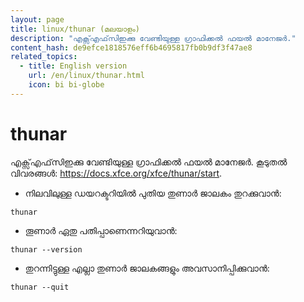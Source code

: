 ```yaml
---
layout: page
title: linux/thunar (മലയാളം)
description: "എക്സ്എഫ്‌സിഇക്കു വേണ്ടിയുള്ള ഗ്രാഫിക്കൽ ഫയൽ മാനേജർ."
content_hash: de9efce1818576eff6b4695817fb0b9df3f47ae8
related_topics:
  - title: English version
    url: /en/linux/thunar.html
    icon: bi bi-globe
---
```

# thunar

എക്സ്എഫ്‌സിഇക്കു വേണ്ടിയുള്ള ഗ്രാഫിക്കൽ ഫയൽ മാനേജർ.
കൂടുതൽ വിവരങ്ങൾ: <https://docs.xfce.org/xfce/thunar/start>.

- നിലവിലുള്ള ഡയറക്ടറിയിൽ പുതിയ തുണാർ ജാലകം തുറക്കുവാൻ:

`thunar`

- തൂണാർ ഏതു പതിപ്പാണെന്നറിയുവാൻ:

`thunar --version`

- തുറന്നിട്ടുള്ള എല്ലാ തുണാർ ജാലകങ്ങളും അവസാനിപ്പിക്കുവാൻ:

`thunar --quit`
